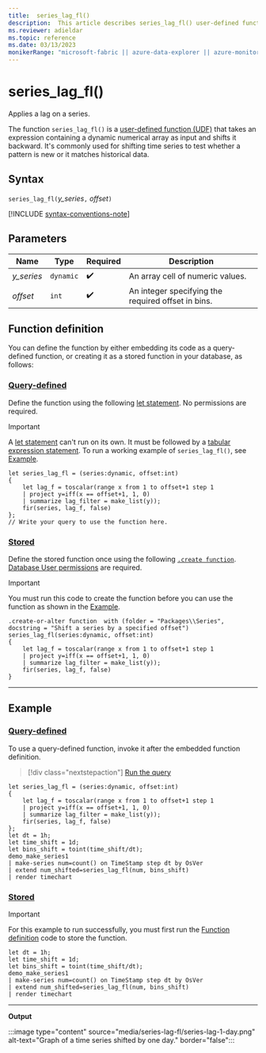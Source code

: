 ```yaml
---
title:  series_lag_fl()
description:  This article describes series_lag_fl() user-defined function.
ms.reviewer: adieldar
ms.topic: reference
ms.date: 03/13/2023
monikerRange: "microsoft-fabric || azure-data-explorer || azure-monitor || microsoft-sentinel"
---
```

# series_lag_fl()

Applies a lag on a series.

The function `series_lag_fl()` is a [user-defined function (UDF)](../query/functions/user-defined-functions.md) that takes an expression containing a dynamic numerical array as input and shifts it backward. It's commonly used for shifting time series to test whether a pattern is new or it matches historical data.

## Syntax

`series_lag_fl(`*y_series*`,` *offset*`)`

[!INCLUDE [syntax-conventions-note](../includes/syntax-conventions-note.md)]

## Parameters

|Name|Type|Required|Description|
|--|--|--|--|
| *y_series* | `dynamic` |  :heavy_check_mark: | An array cell of numeric values.|
| *offset* | `int` |  :heavy_check_mark: | An integer specifying the required offset in bins.|

## Function definition

You can define the function by either embedding its code as a query-defined function, or creating it as a stored function in your database, as follows:

### [Query-defined](#tab/query-defined)

Define the function using the following [let statement](../query/let-statement.md). No permissions are required.

> [!IMPORTANT]
> A [let statement](../query/let-statement.md) can't run on its own. It must be followed by a [tabular expression statement](../query/tabular-expression-statements.md). To run a working example of `series_lag_fl()`, see [Example](#example).

```kusto
let series_lag_fl = (series:dynamic, offset:int)
{
    let lag_f = toscalar(range x from 1 to offset+1 step 1
    | project y=iff(x == offset+1, 1, 0)
    | summarize lag_filter = make_list(y));
    fir(series, lag_f, false)
};
// Write your query to use the function here.
```

### [Stored](#tab/stored)

Define the stored function once using the following [`.create function`](../management/create-function.md). [Database User permissions](../access-control/role-based-access-control.md) are required.

> [!IMPORTANT]
> You must run this code to create the function before you can use the function as shown in the [Example](#example).

```kusto
.create-or-alter function  with (folder = "Packages\\Series", docstring = "Shift a series by a specified offset")
series_lag_fl(series:dynamic, offset:int)
{
    let lag_f = toscalar(range x from 1 to offset+1 step 1
    | project y=iff(x == offset+1, 1, 0)
    | summarize lag_filter = make_list(y));
    fir(series, lag_f, false)
} 
```

---

## Example

### [Query-defined](#tab/query-defined)

To use a query-defined function, invoke it after the embedded function definition.

> [!div class="nextstepaction"]
> <a href="https://dataexplorer.azure.com/clusters/help/databases/Samples?query=H4sIAAAAAAAAA1WRzW7DIBCE736KPRrVVetrIp6hh0a9WsQsCS0/Fqwlu03fvWuw0hZxYZhPMwsOCTImi3lw6jIYBxLaKhz0GpS3YwfRmIx0sIFE89UAL8dY8bOdYh6VU6lNKlwQFjApeuhZ38GHHjLhBH1BbzCl+I4jwSqtMe0CUt6NHfB+Frsxz96rZD+xZllHmDjQqw8cnM3UrkIci9fYtLfuqrcDo1xG0Xwfm62sJgb7az2Q9TjkqzVF1FU825DvIkUetv31PWniJI0+DiW9ZvXNrZR5rEcIs5djnJkUEAOcGH8l5ac6Plc4r/CS3zAxhwth0BtSE1DLf//Q8k33p5RgJjHBL7DVGq8q0Q9sViILvQEAAA==" target="_blank">Run the query</a>

```kusto
let series_lag_fl = (series:dynamic, offset:int)
{
    let lag_f = toscalar(range x from 1 to offset+1 step 1
    | project y=iff(x == offset+1, 1, 0)
    | summarize lag_filter = make_list(y));
    fir(series, lag_f, false)
};
let dt = 1h;
let time_shift = 1d;
let bins_shift = toint(time_shift/dt);
demo_make_series1
| make-series num=count() on TimeStamp step dt by OsVer
| extend num_shifted=series_lag_fl(num, bins_shift)
| render timechart
```

### [Stored](#tab/stored)

> [!IMPORTANT]
> For this example to run successfully, you must first run the [Function definition](#function-definition) code to store the function.

```kusto
let dt = 1h;
let time_shift = 1d;
let bins_shift = toint(time_shift/dt);
demo_make_series1
| make-series num=count() on TimeStamp step dt by OsVer
| extend num_shifted=series_lag_fl(num, bins_shift)
| render timechart
```

---

**Output**

:::image type="content" source="media/series-lag-fl/series-lag-1-day.png" alt-text="Graph of a time series shifted by one day." border="false":::
